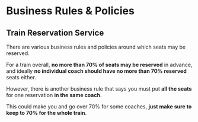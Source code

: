 # Business Rules & Policies

## Train Reservation Service

There are various business rules and policies around which seats may be reserved.

For a train overall, **no more than 70% of seats may be reserved** in advance, and ideally **no individual coach should have no more than 70% reserved** seats either.

However, there is another business rule that says you must put **all the seats** for one reservation **in the same coach**.

This could make you and go over 70% for some coaches, **just make sure to keep to 70% for the whole train**.